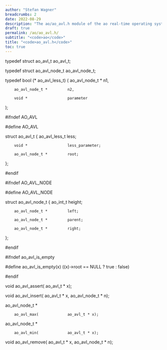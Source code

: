 ```yaml
---
author: "Stefan Wagner"
breadcrumbs: 2
date: 2022-08-29
description: "The ao/ao_avl.h module of the ao real-time operating system."
draft: true
permalink: /ao/ao_avl.h/ 
subtitle: "<code>ao</code>"
title: "<code>ao_avl.h</code>"
toc: true
---
```


typedef struct  ao_avl_t        ao_avl_t;

typedef struct  ao_avl_node_t   ao_avl_node_t;

typedef bool (*                 ao_avl_less_t)
(
        ao_avl_node_t *         n1,

        ao_avl_node_t *         n2,

        void *                  parameter
);

#ifndef AO_AVL

#define AO_AVL

struct  ao_avl_t
{
        ao_avl_less_t           less;

        void *                  less_parameter;

        ao_avl_node_t *         root;
};

#endif

#ifndef AO_AVL_NODE

#define AO_AVL_NODE

struct  ao_avl_node_t
{
        ao_int_t                height;

        ao_avl_node_t *         left;

        ao_avl_node_t *         parent;

        ao_avl_node_t *         right;
};

#endif

#ifndef ao_avl_is_empty

#define ao_avl_is_empty(x)      ((x)->root == NULL ? true : false)

#endif

void    ao_avl_assert(          ao_avl_t * x);

void    ao_avl_insert(          ao_avl_t * x, ao_avl_node_t * n);

ao_avl_node_t *

        ao_avl_max(             ao_avl_t * x);

ao_avl_node_t *

        ao_avl_min(             ao_avl_t * x);

void    ao_avl_remove(          ao_avl_t * x, ao_avl_node_t * n);

